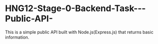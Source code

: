 # HNG12-Stage-0-Backend-Task---Public-API-
This is a simple public API built with Node.js(Express.js) that returns basic information.
